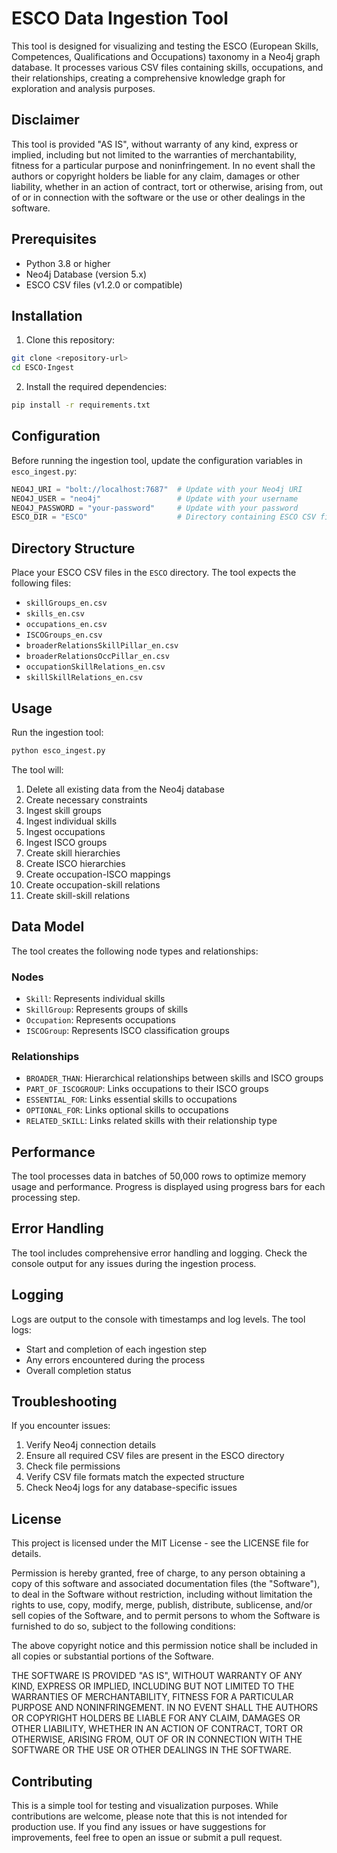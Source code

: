 # ESCO Data Ingestion Tool

This tool is designed for visualizing and testing the ESCO (European Skills, Competences, Qualifications and Occupations) taxonomy in a Neo4j graph database. It processes various CSV files containing skills, occupations, and their relationships, creating a comprehensive knowledge graph for exploration and analysis purposes.

## Disclaimer

This tool is provided "AS IS", without warranty of any kind, express or implied, including but not limited to the warranties of merchantability, fitness for a particular purpose and noninfringement. In no event shall the authors or copyright holders be liable for any claim, damages or other liability, whether in an action of contract, tort or otherwise, arising from, out of or in connection with the software or the use or other dealings in the software.

## Prerequisites

- Python 3.8 or higher
- Neo4j Database (version 5.x)
- ESCO CSV files (v1.2.0 or compatible)

## Installation

1. Clone this repository:
```bash
git clone <repository-url>
cd ESCO-Ingest
```

2. Install the required dependencies:
```bash
pip install -r requirements.txt
```

## Configuration

Before running the ingestion tool, update the configuration variables in `esco_ingest.py`:

```python
NEO4J_URI = "bolt://localhost:7687"  # Update with your Neo4j URI
NEO4J_USER = "neo4j"                 # Update with your username
NEO4J_PASSWORD = "your-password"     # Update with your password
ESCO_DIR = "ESCO"                    # Directory containing ESCO CSV files
```

## Directory Structure

Place your ESCO CSV files in the `ESCO` directory. The tool expects the following files:
- `skillGroups_en.csv`
- `skills_en.csv`
- `occupations_en.csv`
- `ISCOGroups_en.csv`
- `broaderRelationsSkillPillar_en.csv`
- `broaderRelationsOccPillar_en.csv`
- `occupationSkillRelations_en.csv`
- `skillSkillRelations_en.csv`

## Usage

Run the ingestion tool:
```bash
python esco_ingest.py
```

The tool will:
1. Delete all existing data from the Neo4j database
2. Create necessary constraints
3. Ingest skill groups
4. Ingest individual skills
5. Ingest occupations
6. Ingest ISCO groups
7. Create skill hierarchies
8. Create ISCO hierarchies
9. Create occupation-ISCO mappings
10. Create occupation-skill relations
11. Create skill-skill relations

## Data Model

The tool creates the following node types and relationships:

### Nodes
- `Skill`: Represents individual skills
- `SkillGroup`: Represents groups of skills
- `Occupation`: Represents occupations
- `ISCOGroup`: Represents ISCO classification groups

### Relationships
- `BROADER_THAN`: Hierarchical relationships between skills and ISCO groups
- `PART_OF_ISCOGROUP`: Links occupations to their ISCO groups
- `ESSENTIAL_FOR`: Links essential skills to occupations
- `OPTIONAL_FOR`: Links optional skills to occupations
- `RELATED_SKILL`: Links related skills with their relationship type

## Performance

The tool processes data in batches of 50,000 rows to optimize memory usage and performance. Progress is displayed using progress bars for each processing step.

## Error Handling

The tool includes comprehensive error handling and logging. Check the console output for any issues during the ingestion process.

## Logging

Logs are output to the console with timestamps and log levels. The tool logs:
- Start and completion of each ingestion step
- Any errors encountered during the process
- Overall completion status

## Troubleshooting

If you encounter issues:

1. Verify Neo4j connection details
2. Ensure all required CSV files are present in the ESCO directory
3. Check file permissions
4. Verify CSV file formats match the expected structure
5. Check Neo4j logs for any database-specific issues

## License

This project is licensed under the MIT License - see the LICENSE file for details.

Permission is hereby granted, free of charge, to any person obtaining a copy of this software and associated documentation files (the "Software"), to deal in the Software without restriction, including without limitation the rights to use, copy, modify, merge, publish, distribute, sublicense, and/or sell copies of the Software, and to permit persons to whom the Software is furnished to do so, subject to the following conditions:

The above copyright notice and this permission notice shall be included in all copies or substantial portions of the Software.

THE SOFTWARE IS PROVIDED "AS IS", WITHOUT WARRANTY OF ANY KIND, EXPRESS OR IMPLIED, INCLUDING BUT NOT LIMITED TO THE WARRANTIES OF MERCHANTABILITY, FITNESS FOR A PARTICULAR PURPOSE AND NONINFRINGEMENT. IN NO EVENT SHALL THE AUTHORS OR COPYRIGHT HOLDERS BE LIABLE FOR ANY CLAIM, DAMAGES OR OTHER LIABILITY, WHETHER IN AN ACTION OF CONTRACT, TORT OR OTHERWISE, ARISING FROM, OUT OF OR IN CONNECTION WITH THE SOFTWARE OR THE USE OR OTHER DEALINGS IN THE SOFTWARE.

## Contributing

This is a simple tool for testing and visualization purposes. While contributions are welcome, please note that this is not intended for production use. If you find any issues or have suggestions for improvements, feel free to open an issue or submit a pull request. 
